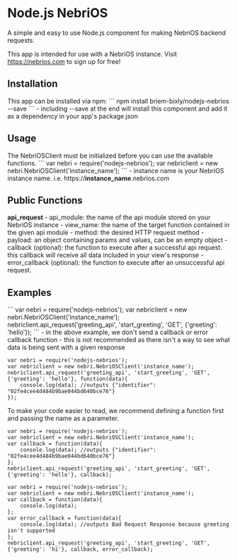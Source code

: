 # Node.js NebriOS

A simple and easy to use Node.js component for making NebriOS backend requests.

This app is intended for use with a NebriOS instance. Visit https://nebrios.com to sign up for free!

<h2>Installation</h2>
This app can be installed via npm:
```
npm install briem-bixly/nodejs-nebrios --save
```
- including --save at the end will install this component and add it as a dependency in your app's package.json

<h2>Usage</h2>
The NebriOSClient must be initialized before you can use the available functions.
```
var nebri = require('nodejs-nebrios');
var nebriclient = new nebri.NebriOSClient('instance_name');
```
- instance name is your NebriOS instance name. i.e. https://<strong>instance_name</strong>.nebrios.com

<h2>Public Functions</h2>
<strong>api_request</strong>
- api_module: the name of the api module stored on your NebriOS instance
- view_name: the name of the target function contained in the given api module
- method: the desired HTTP request method
- payload: an object containing params and values, can be an empty object
- callback (optional): the function to execute after a successful api request. this callback will receive all data included in your view's response
- error_callback (optional): the function to execute after an unsuccessful api request.

<h2>Examples</h2>
```
var nebri = require('nodejs-nebrios');
var nebriclient = new nebri.NebriOSClient('instance_name');
nebriclient.api_request('greeting_api', 'start_greeting', 'GET', {'greeting': 'hello'});
```
- in the above example, we don't send a callback or error callback function
- this is not recommended as there isn't a way to see what data is being sent with a given response

```
var nebri = require('nodejs-nebrios');
var nebriclient = new nebri.NebriOSClient('instance_name');
nebriclient.api_request('greeting_api', 'start_greeting', 'GET', {'greeting': 'hello'}, function(data){
    console.log(data); //outputs {"identifier": "02fe4cee4d484b9bae044bd640bce76"}
});
```
To make your code easier to read, we recommend defining a function first and passing the name as a parameter.
```
var nebri = require('nodejs-nebrios');
var nebriclient = new nebri.NebriOSClient('instance_name');
var callback = function(data){
    console.log(data); //outputs {"identifier": "02fe4cee4d484b9bae044bd640bce76"}
};
nebriclient.api_request('greeting_api', 'start_greeting', 'GET', {'greeting': 'hello'}, callback);
```
```
var nebri = require('nodejs-nebrios');
var nebriclient = new nebri.NebriOSClient('instance_name');
var callback = function(data){
    console.log(data);
};
var error_callback = function(data){
    console.log(data); //outputs Bad Request Response because greeting isn't supported
};
nebriclient.api_request('greeting_api', 'start_greeting', 'GET', {'greeting': 'hi'}, callback, error_callback);
```
